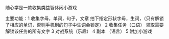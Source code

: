 随心学是一款收集类益智休闲小游戏

主要功能：1 收集字母，单词，句子，文章
拍下指定形状字母，生词，（只有解锁了相应的单词，否则手机到的句子中生词会锁定）
2 收集任务（口语）
领取需要解锁该任务的所有文字
3 对战系统（乐趣）
4 副本 （语言）
5 附加小游戏

